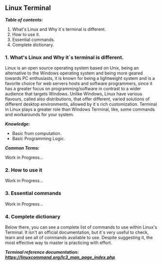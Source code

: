 ## Linux Terminal

**_Table of contents:_**

1. What's Linux and Why it`s terminal is different.
2. How to use it.
3. Essential commands.
4. Complete dictionary.

### 1. What's Linux and Why it`s terminal is different.

Linux is an open source operating system based on Unix, being an alternative to the Windows operating system and being more geared towards PC enthusiasts, it is known for being a lightweight system and is a favorite choice for web servers hosts and software programmers, since it has a greater focus on programming/software in contrast to a wider audience that targets Windows. Unlike Windows, Linux have various flavours, called also distributions, that offer different, varied solutions of different desktop environments, allowed by it`s rich customization. Terminal in Linux plays a greater role than Windows Terminal, like, some commands and workarounds for your system.

**_Knowledge:_**

+ Basic from computation.
+ Basic Programming Logic.

**_Common Terms:_**

Work in Progress...

### 2. How to use it

Work in Progress...

### 3. Essential commands

Work in Progress...

### 4. Complete dictionary

Below there, you can see a complete list of commands to use within Linux's Terminal. It isn't an official documentation, but it`s very useful to check, learn and see all of commands available to use. Despite suggesting it, the most effective way to master is practicing with effort.

**_Terminal reference documentation: https://linuxcommand.org/lc3_man_page_index.php_**
